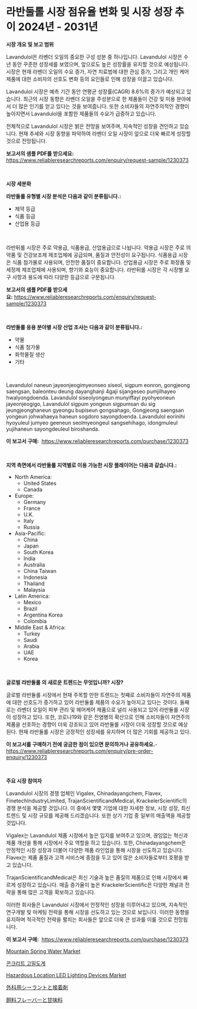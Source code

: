 <p><h1>라반둘롤 시장 점유율 변화 및 시장 성장 추이 2024년 - 2031년</h1></p><p><strong>시장 개요 및 보고 범위</strong></p>
<p><p>Lavandulol은 라벤더 오일의 중요한 구성 성분 중 하나입니다. Lavandulol 시장은 수년 동안 꾸준한 성장세를 보였으며, 앞으로도 높은 성장률을 유지할 것으로 예상됩니다. 시장은 현재 라벤더 오일의 수요 증가, 자연 치료법에 대한 관심 증가, 그리고 개인 케어 제품에 대한 소비자의 선호도 변화 등의 요인들로 인해 성장을 이끌고 있습니다.</p><p>Lavandulol 시장은 예측 기간 동안 연평균 성장률(CAGR) 8.6%의 증가가 예상되고 있습니다. 최근의 시장 동향은 라벤더 오일을 주성분으로 한 제품들이 건강 및 미용 분야에서 더 많은 인기를 얻고 있다는 것을 보여줍니다. 또한 소비자들의 자연주의적인 경향이 높아지면서 Lavandulol을 포함한 제품들의 수요가 급증하고 있습니다.</p><p>전체적으로 Lavandulol 시장은 밝은 전망을 보여주며, 지속적인 성장을 견인하고 있습니다. 현재 추세와 시장 동향을 파악하여 라벤더 오일 시장이 앞으로 더욱 빠르게 성장할 것으로 전망됩니다.</p></p>
<p><strong>보고서의 샘플 PDF를 받으세요:</strong> <a href="https://www.reliableresearchreports.com/enquiry/request-sample/1230373">https://www.reliableresearchreports.com/enquiry/request-sample/1230373</a></p>
<p>&nbsp;</p>
<p><strong>시장 세분화</strong></p>
<p><strong>라반둘롤 유형별 시장 분석은 다음과 같이 분류됩니다.:</strong></p>
<p><ul><li>제약 등급</li><li>식품 등급</li><li>산업용 등급</li></ul></p>
<p>&nbsp;</p>
<p><p>라반뒤롤 시장은 주로 약용급, 식품용급, 산업용급으로 나뉩니다. 약용급 시장은 주로 의약품 및 건강보조제 제조업체에 공급되며, 품질과 안전성이 요구됩니다. 식품용급 시장은 식품 첨가물로 사용되며, 안전한 품질이 중요합니다. 산업용급 시장은 주로 화장품 및 세정제 제조업체에 사용되며, 향기와 효능이 중요합니다. 라반뒤롤 시장은 각 시장별 요구 사항과 용도에 따라 다양한 등급으로 구분됩니다.</p></p>
<p><strong>보고서의 샘플 PDF를 받으세요:</strong>&nbsp;<a href="https://www.reliableresearchreports.com/enquiry/request-sample/1230373">https://www.reliableresearchreports.com/enquiry/request-sample/1230373</a></p>
<p>&nbsp;</p>
<p><strong> 라반둘롤 응용 분야별 시장 산업 조사는 다음과 같이 분류됩니다.:</strong></p>
<p><ul><li>약물</li><li>식품 첨가물</li><li>화학물질 생산</li><li>기타</li></ul></p>
<p>&nbsp;</p>
<p><p>Lavandulol naneun jayeonjeogimyeonseo siseol, sigpum eonron, gongjeong saengsan, baleonteu deung dayanghanji 4gaji sijangeseo pumjilhayeo hwalyongdoenda. Lavandulol siseolyongeun munyiffayi pyohyeoneun jayeonjeogigo, Lavandulol sigpum yongeun sigpumsan du sig jeungjeonghaneun gyeongu bupiseun gongsahago, Gongjeong saengsan yongeun johwahaeya haneun sogdoro sayongdoenda. Lavandulol eorinihi hyoyuleul jumyeo geeneun seolmyeongeul sangsehihago, idongmuleul yujihaneun sayongdeuleul biroshanda.</p></p>
<p><strong>이 보고서 구매:</strong>&nbsp; <a href="https://www.reliableresearchreports.com/purchase/1230373">https://www.reliableresearchreports.com/purchase/1230373</a></p>
<p>&nbsp;</p>
<p><strong>지역 측면에서 라반둘롤 지역별로 이용 가능한 시장 플레이어는 다음과 같습니다.:</strong></p>
<p><ul>
    <li>
        North America:
        <ul>
            <li>United States</li>
            <li>Canada</li>
        </ul>
    </li>
    <li>
        Europe:
        <ul>
            <li>Germany</li>
            <li>France</li>
            <li>U.K.</li>
            <li>Italy</li>
            <li>Russia</li>
        </ul>
    </li>
    <li>
        Asia-Pacific:
        <ul>
            <li>China</li>
            <li>Japan</li>
            <li>South Korea</li>
            <li>India</li>
            <li>Australia</li>
            <li>China Taiwan</li>
            <li>Indonesia</li>
            <li>Thailand</li>
            <li>Malaysia</li>
        </ul>
    </li>
    <li>
        Latin America:
        <ul>
            <li>Mexico</li>
            <li>Brazil</li>
            <li>Argentina Korea</li>
            <li>Colombia</li>
        </ul>
    </li>
    <li>
        Middle East & Africa:
        <ul>
            <li>Turkey</li>
            <li>Saudi</li>
            <li>Arabia</li>
            <li>UAE</li>
            <li>Korea</li>
        </ul>
    </li>
    </ul></p>
<p>&nbsp;</p>
<p><strong>글로벌 라반둘롤 의 새로운 트렌드는 무엇입니까? 시장?</strong></p>
<p><p>글로벌 라반듈롤 시장에서 현재 주목할 만한 트렌드는 첫째로 소비자들이 자연주의 제품에 대한 선호도가 증가하고 있어 라반듈롤 제품의 수요가 높아지고 있다는 것이다. 둘째로는 라벤더 오일이 피부 관리 및 헤어케어 제품으로 널리 사용되고 있어 라반듈롤 시장이 성장하고 있다. 또한, 코로나19와 같은 전염병의 확산으로 인해 소비자들이 자연주의 제품을 선호하는 경향이 더욱 강조되고 있어 라반듈롤 시장이 더욱 성장할 것으로 예상된다. 현재 라반듈롤 시장은 긍정적인 성장세를 유지하며 더 많은 기회를 제공하고 있다.</p></p>
<p><strong>이 보고서를 구매하기 전에 궁금한 점이 있으면 문의하거나 공유하세요.</strong>- <a href="https://www.reliableresearchreports.com/enquiry/pre-order-enquiry/1230373">https://www.reliableresearchreports.com/enquiry/pre-order-enquiry/1230373</a></p>
<p>&nbsp;</p>
<p><strong>주요 시장 참여자</strong></p>
<p><p>Lavandulol 시장의 경쟁 업체인 Vigalex, Chinadayangchem, Flavex, FinetechIndustryLimited, TrajanScientificandMedical, KrackelerScientific의 경쟁 분석을 제공할 것입니다. 이 중에서 몇몇 기업에 대한 자세한 정보, 시장 성장, 최신 트렌드 및 시장 규모를 제공해 드리겠습니다. 또한 상기 기업 중 일부의 매출액을 제공할 것입니다.</p><p>Vigalex는 Lavandulol 제품 시장에서 높은 입지를 보여주고 있으며, 끊임없는 혁신과 제품 개선을 통해 시장에서 주요 역할을 하고 있습니다. 또한, Chinadayangchem은 안정적인 시장 성장과 더불어 다양한 제품 라인업을 통해 시장을 선도하고 있습니다. Flavex는 제품 품질과 고객 서비스에 중점을 두고 있어 많은 소비자들로부터 호평을 받고 있습니다.</p><p>TrajanScientificandMedical은 최신 기술과 높은 품질의 제품으로 인해 시장에서 빠르게 성장하고 있습니다. 매출 증가율이 높은 KrackelerScientific은 다양한 채널과 전략을 통해 많은 고객을 확보하고 있습니다.</p><p>이러한 회사들은 Lavandulol 시장에서 안정적인 성장을 이루어내고 있으며, 지속적인 연구개발 및 마케팅 전략을 통해 시장을 선도하고 있는 것으로 보입니다. 이러한 동향을 유지하며 적극적인 전략을 펼치는 회사들은 앞으로 더욱 큰 성과를 이룰 것으로 전망됩니다.</p></p>
<p><strong>이 보고서 구매:</strong>&nbsp;&nbsp;<a href="https://www.reliableresearchreports.com/purchase/1230373">https://www.reliableresearchreports.com/purchase/1230373</a></p>
<p><p><a href="https://github.com/beatblasta/Market-Research-Report-List-2/blob/main/mountain-spring-water-market.md">Mountain Spring Water Market</a></p><p><a href="https://github.com/trmesnao7959541/Market-Research-Report-List-1/blob/main/36447033695.md">콘크리트 고밀도계</a></p><p><a href="https://issuu.com/reportprime-2/docs/hazardous-location-led-lighting-devices-market-siz">Hazardous Location LED Lighting Devices Market</a></p><p><a href="https://github.com/adcxff01450218/Market-Research-Report-List-1/blob/main/15329464093.md">外科用シーラントと接着剤</a></p><p><a href="https://github.com/xnljig2898992/Market-Research-Report-List-1/blob/main/23949404092.md">飼料フレーバーと甘味料</a></p></p>
